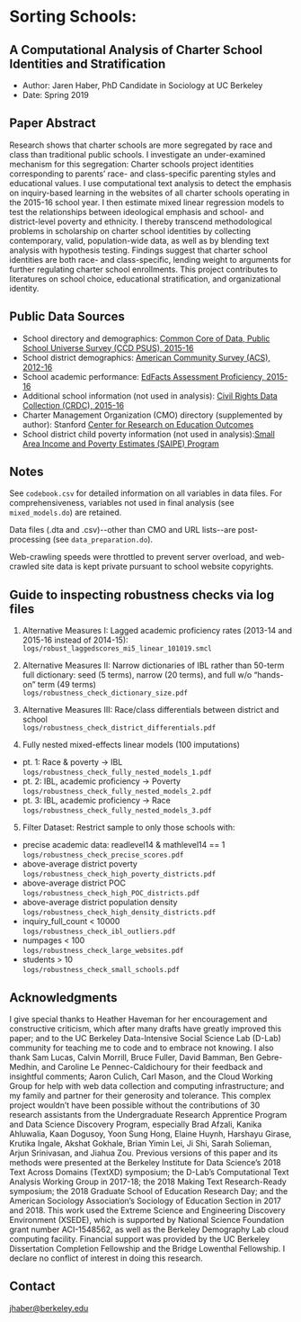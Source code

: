 # Sorting Schools:
## A Computational Analysis of Charter School Identities and Stratification
- Author: Jaren Haber, PhD Candidate in Sociology at UC Berkeley
- Date: Spring 2019

## Paper Abstract
Research shows that charter schools are more segregated by race and class than traditional public schools. I investigate an under-examined mechanism for this segregation: Charter schools project identities corresponding to parents’ race- and class-specific parenting styles and educational values. I use computational text analysis to detect the emphasis on inquiry-based learning in the websites of all charter schools operating in the 2015-16 school year. I then estimate mixed linear regression models to test the relationships between ideological emphasis and school- and district-level poverty and ethnicity. I thereby transcend methodological problems in scholarship on charter school identities by collecting contemporary, valid, population-wide data, as well as by blending text analysis with hypothesis testing. Findings suggest that charter school identities are both race- and class-specific, lending weight to arguments for further regulating charter school enrollments. This project contributes to literatures on school choice, educational stratification, and organizational identity.

## Public Data Sources
- School directory and demographics: [Common Core of Data, Public School Universe Survey (CCD PSUS), 2015-16](https://nces.ed.gov/ccd/pubschuniv.asp)
- School district demographics: [American Community Survey (ACS), 2012-16](https://www.census.gov/programs-surveys/acs/data/summary-file.html)
- School academic performance: [EdFacts Assessment Proficiency, 2015-16](https://www2.ed.gov/about/inits/ed/edfacts/data-files/index.html) 
- Additional school information (not used in analysis): [Civil Rights Data Collection (CRDC), 2015-16](https://www2.ed.gov/about/offices/list/ocr/docs/crdc-2015-16.html)
- Charter Management Organization (CMO) directory (supplemented by author): Stanford [Center for Research on Education Outcomes](https://credo.stanford.edu/pdfs/CMO%20FINAL.pdf)
- School district child poverty information (not used in analysis):[Small Area Income and Poverty Estimates (SAIPE) Program](https://www.census.gov/programs-surveys/saipe.html)

## Notes
See `codebook.csv` for detailed information on all variables in data files. For comprehensiveness, variables not used in final analysis (see `mixed_models.do`) are retained.

Data files (.dta and .csv)--other than CMO and URL lists--are post-processing (see `data_preparation.do`).

Web-crawling speeds were throttled to prevent server overload, and web-crawled site data is kept private pursuant to school website copyrights. 

## Guide to inspecting robustness checks via log files

1. Alternative Measures I: Lagged academic proficiency rates (2013-14 and 2015-16 instead of 2014-15):
</br> `logs/robust_laggedscores_mi5_linear_101019.smcl`

2. Alternative Measures II: Narrow dictionaries of IBL rather than 50-term full dictionary: seed (5 terms), narrow (20 terms), and full w/o “hands-on” term (49 terms)
</br> `logs/robustness_check_dictionary_size.pdf`

3. Alternative Measures III: Race/class differentials between district and school
</br> `logs/robustness_check_district_differentials.pdf`

4. Fully nested mixed-effects linear models (100 imputations) 
-	pt. 1: Race & poverty -> IBL
</br> `logs/robustness_check_fully_nested_models_1.pdf`
- pt. 2: IBL, academic proficiency -> Poverty
</br> `logs/robustness_check_fully_nested_models_2.pdf`
- pt. 3: IBL, academic proficiency -> Race
</br> `logs/robustness_check_fully_nested_models_3.pdf`

5. Filter Dataset: Restrict sample to only those schools with:
- precise academic data: readlevel14 & mathlevel14 == 1
</br> `logs/robustness_check_precise_scores.pdf`
- above-average district poverty
 </br> `logs/robustness_check_high_poverty_districts.pdf`
- above-average district POC
 </br> `logs/robustness_check_high_POC_districts.pdf`
- above-average district population density
</br> `logs/robustness_check_high_density_districts.pdf`
- inquiry_full_count < 10000
</br> `logs/robustness_check_ibl_outliers.pdf`
- numpages < 100
</br> `logs/robustness_check_large_websites.pdf`
- students > 10
</br> `logs/robustness_check_small_schools.pdf`
    
## Acknowledgments
I give special thanks to Heather Haveman for her encouragement and constructive criticism, which after many drafts have greatly improved this paper; and to the UC Berkeley Data-Intensive Social Science Lab (D-Lab) community for teaching me to code and to embrace not knowing. I also thank Sam Lucas, Calvin Morrill, Bruce Fuller, David Bamman, Ben Gebre-Medhin, and Caroline Le Pennec-Caldichoury for their feedback and insightful comments; Aaron Culich, Carl Mason, and the Cloud Working Group for help with web data collection and computing infrastructure; and my family and partner for their generosity and tolerance. This complex project wouldn’t have been possible without the contributions of 30 research assistants from the Undergraduate Research Apprentice Program and Data Science Discovery Program, especially Brad Afzali, Kanika Ahluwalia, Kaan Dogusoy, Yoon Sung Hong, Elaine Huynh, Harshayu Girase, Krutika Ingale, Akshat Gokhale, Brian Yimin Lei, Ji Shi, Sarah Solieman, Arjun Srinivasan, and Jiahua Zou. Previous versions of this paper and its methods were presented at the Berkeley Institute for Data Science’s 2018 Text Across Domains (TextXD) symposium; the D-Lab’s Computational Text Analysis Working Group in 2017-18; the 2018 Making Text Research-Ready symposium; the 2018 Graduate School of Education Research Day; and the American Sociology Association’s Sociology of Education Section in 2017 and 2018. This work used the Extreme Science and Engineering Discovery Environment (XSEDE), which is supported by National Science Foundation grant number ACI-1548562, as well as the Berkeley Demography Lab cloud computing facility. Financial support was provided by the UC Berkeley Dissertation Completion Fellowship and the Bridge Lowenthal Fellowship. I declare no conflict of interest in doing this research.

## Contact 
jhaber@berkeley.edu
